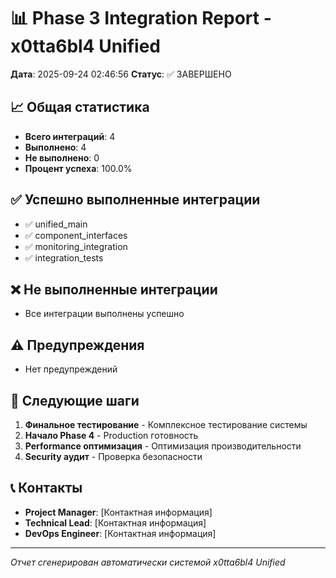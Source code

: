 # 📊 Phase 3 Integration Report - x0tta6bl4 Unified

**Дата**: 2025-09-24 02:46:56
**Статус**: ✅ ЗАВЕРШЕНО

## 📈 Общая статистика

- **Всего интеграций**: 4
- **Выполнено**: 4
- **Не выполнено**: 0
- **Процент успеха**: 100.0%

## ✅ Успешно выполненные интеграции

- ✅ unified_main
- ✅ component_interfaces
- ✅ monitoring_integration
- ✅ integration_tests

## ❌ Не выполненные интеграции

- Все интеграции выполнены успешно

## ⚠️ Предупреждения

- Нет предупреждений

## 🎯 Следующие шаги

1. **Финальное тестирование** - Комплексное тестирование системы
2. **Начало Phase 4** - Production готовность
3. **Performance оптимизация** - Оптимизация производительности
4. **Security аудит** - Проверка безопасности

## 📞 Контакты

- **Project Manager**: [Контактная информация]
- **Technical Lead**: [Контактная информация]
- **DevOps Engineer**: [Контактная информация]

---
*Отчет сгенерирован автоматически системой x0tta6bl4 Unified*
